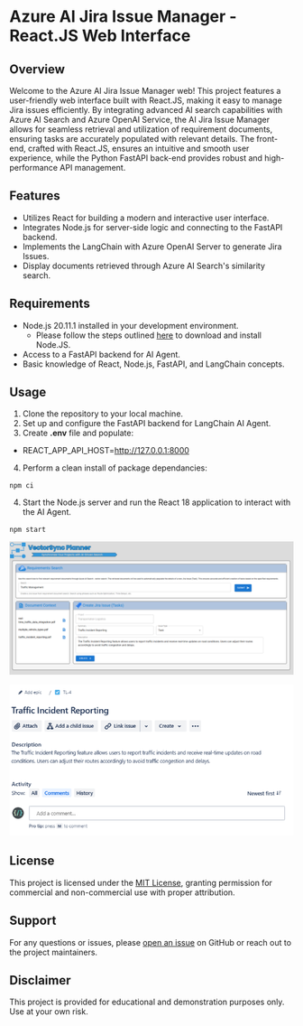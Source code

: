 # Azure AI Jira Issue Manager - React.JS Web Interface


## Overview
Welcome to the Azure AI Jira Issue Manager web! This project features a user-friendly web interface built with React.JS, making it easy to manage Jira issues efficiently. By integrating advanced AI search capabilities with Azure AI Search and Azure OpenAI Service, the AI Jira Issue Manager allows for seamless retrieval and utilization of requirement documents, ensuring tasks are accurately populated with relevant details. The front-end, crafted with React.JS, ensures an intuitive and smooth user experience, while the Python FastAPI back-end provides robust and high-performance API management. 

## Features
- Utilizes React for building a modern and interactive user interface.
- Integrates Node.js for server-side logic and connecting to the FastAPI backend.
- Implements the LangChain with Azure OpenAI Server to generate Jira Issues.
- Display documents retrieved through Azure AI Search's similarity search.

## Requirements
- Node.js 20.11.1 installed in your development environment.
    - Please follow the steps outlined [here](https://stochasticcoder.com/2024/03/06/langchain-rag-with-react-fastapi-cosmos-db-vectors-part-3/#h-install-node-js) to download and install Node.JS.
- Access to a FastAPI backend for AI Agent.
- Basic knowledge of React, Node.js, FastAPI, and LangChain concepts.

## Usage
1. Clone the repository to your local machine.
2. Set up and configure the FastAPI backend for LangChain AI Agent.
3. Create **.env** file and populate:
- REACT_APP_API_HOST=http://127.0.0.1:8000
4. Perform a clean install of package dependancies:
```
npm ci
```
4. Start the Node.js server and run the React 18 application to interact with the AI Agent.
```
npm start
```
![AI Jira Issue Manager](../images/screenshot1.PNG)

![AI Jira Issue Manager](../images/jira_issue.PNG)

## License
This project is licensed under the [MIT License](../MIT.md), granting permission for commercial and non-commercial use with proper attribution.

## Support
For any questions or issues, please [open an issue](https://github.com/jonathanscholtes/Azure-AI-Search-Vector-Store-LangChain-RAG-Pattern-with-Jira/issues) on GitHub or reach out to the project maintainers.

## Disclaimer
This project is provided for educational and demonstration purposes only. Use at your own risk.